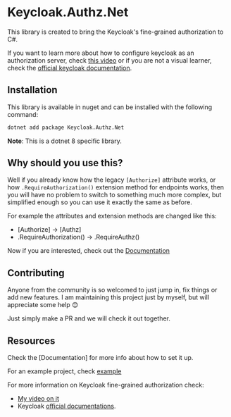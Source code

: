 # Keycloak.Authz.Net

This library is created to bring the Keycloak's fine-grained authorization to C#.

If you want to learn more about how to configure keycloak as an authorization server, check [this video](https://www.youtube.com/watch?v=E5g50CVRGv8) or if you are not a visual learner, check the [official keycloak documentation](https://www.keycloak.org/docs/latest/authorization_services/index.html).

## Installation

This library is available in nuget and can be installed with the following command:
```sh
dotnet add package Keycloak.Authz.Net
```

**Note**: This is a dotnet 8 specific library.

## Why should you use this?

Well if you already know how the legacy `[Authorize]` attribute works, or how `.RequireAuthorization()` extension method for endpoints works, then you will have no problem to switch to something much more complex, but simplified enough so you can use it exactly the same as before.

For example the attributes and extension methods are changed like this:

* [Authorize] -> [Authz]
* .RequireAuthorization() -> .RequireAuthz()

Now if you are interested, check out the [Documentation](https://github.com/farhadnowzari/Keycloak.Authz.Net/wiki)

## Contributing
Anyone from the community is so welcomed to just jump in, fix things or add new features. I am maintaining this project just by myself, but will appreciate some help 😊

Just simply make a PR and we will check it out together.

## Resources
Check the [Documentation] for more info about how to set it up.

For an example project, check [example](https://github.com/farhadnowzari/Keycloak.Authz.Net/example)

For more information on Keycloak fine-grained authorization check:
* [My video on it](https://www.youtube.com/watch?v=E5g50CVRGv8)
* Keycloak [official documentations](https://www.keycloak.org/docs/latest/authorization_services/index.html).